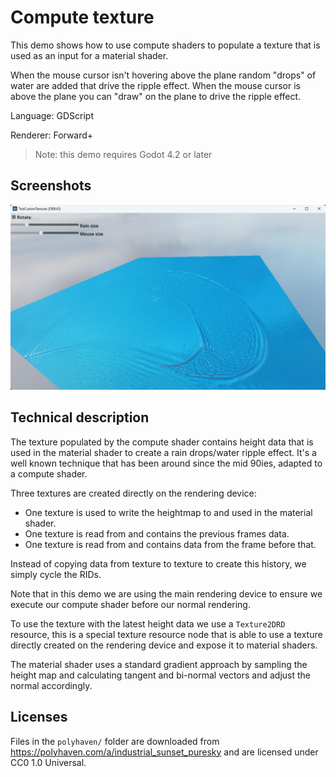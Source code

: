 # Compute texture

This demo shows how to use compute shaders to populate a texture that is used as an input for a material shader.

When the mouse cursor isn't hovering above the plane random "drops" of water are added that drive the ripple effect.
When the mouse cursor is above the plane you can "draw" on the plane to drive the ripple effect.

Language: GDScript

Renderer: Forward+

> Note: this demo requires Godot 4.2 or later

## Screenshots

![Screenshot](screenshots/compute_texture.webp)

## Technical description

The texture populated by the compute shader contains height data that is used in the material shader to create a rain drops/water ripple effect. It's a well known technique that has been around since the mid 90ies, adapted to a compute shader.

Three textures are created directly on the rendering device:
- One texture is used to write the heightmap to and used in the material shader.
- One texture is read from and contains the previous frames data.
- One texture is read from and contains data from the frame before that.

Instead of copying data from texture to texture to create this history, we simply cycle the RIDs.

Note that in this demo we are using the main rendering device to ensure we execute our compute shader before our normal rendering.

To use the texture with the latest height data we use a `Texture2DRD` resource, this is a special texture resource node that is able to use a texture directly created on the rendering device and expose it to material shaders.

The material shader uses a standard gradient approach by sampling the height map and calculating tangent and bi-normal vectors and adjust the normal accordingly.

## Licenses

Files in the `polyhaven/` folder are downloaded from <https://polyhaven.com/a/industrial_sunset_puresky>
and are licensed under CC0 1.0 Universal.
